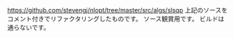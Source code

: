 https://github.com/stevengj/nlopt/tree/master/src/algs/slsqp
上記のソースをコメント付きでリファクタリングしたものです。
ソース観賞用です。
ビルドは通らないです。
